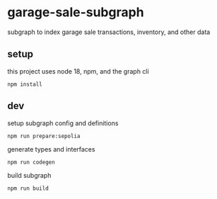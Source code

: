 # garage-sale-subgraph

subgraph to index garage sale transactions, inventory, and other data

## setup

this project uses node 18, npm, and the graph cli

```
npm install
```

## dev

setup subgraph config and definitions
```
npm run prepare:sepolia
```

generate types and interfaces
```
npm run codegen
```

build subgraph
```
npm run build
```
